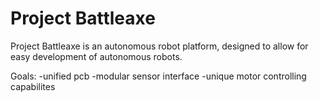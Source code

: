 Project Battleaxe
=========

Project Battleaxe is an autonomous robot platform, designed to allow for easy development of autonomous robots.  

Goals:
-unified pcb
-modular sensor interface
-unique motor controlling capabilites
